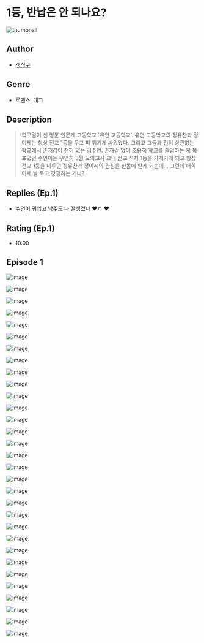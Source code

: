 # 1등, 반납은 안 되나요?
![thumbnail](https://image-comic.pstatic.net/user_contents_data/challenge_comic/2023/05/24/363527/upload_3834364498545828912_480x623.jpeg)

## Author
- [객식구](https://comic.naver.com/artistTitle?id=363527)

## Genre
- 로맨스, 개그

## Description
> 학구열이 센 명문 인문계 고등학교 '유연 고등학교'. 유연 고등학교의 정유찬과 정이제는 항상 전교 1등을 두고 피 튀기게 싸워왔다. 그리고 그들과 전혀 상관없는 학교에서 존재감이 전혀 없는 김수연. 존재감 없이 조용히 학교를 졸업하는 게 목표였던 수연이는 우연히 3월 모의고사 교내 전교 석차 1등을 가져가게 되고 항상 전교 1등을 다투던 정유찬과 정이제의 관심을 한몸에 받게 되는데... 그런데 너희 이제 날 두고 경쟁하는 거니?

## Replies (Ep.1)
- 수연이 귀엽고 남주도 다 잘생겼다 ♥ㅁ ♥

## Rating (Ep.1)
- 10.00

## Episode 1
![image](https://image-comic.pstatic.net/user_contents_data/challenge_comic/2023/05/24/363527/upload_4063426847657111601.jpeg)

![image](https://image-comic.pstatic.net/user_contents_data/challenge_comic/2023/05/24/363527/upload_3618704089625747769.jpeg)

![image](https://image-comic.pstatic.net/user_contents_data/challenge_comic/2023/05/24/363527/upload_4135538325633184567.jpeg)

![image](https://image-comic.pstatic.net/user_contents_data/challenge_comic/2023/05/24/363527/upload_3688509913189856612.jpeg)

![image](https://image-comic.pstatic.net/user_contents_data/challenge_comic/2023/05/24/363527/upload_7076615385979762998.jpeg)

![image](https://image-comic.pstatic.net/user_contents_data/challenge_comic/2023/05/24/363527/upload_7292235114550080099.jpeg)

![image](https://image-comic.pstatic.net/user_contents_data/challenge_comic/2023/05/24/363527/upload_3832626192979157300.jpeg)

![image](https://image-comic.pstatic.net/user_contents_data/challenge_comic/2023/05/24/363527/upload_3833460730103346739.jpeg)

![image](https://image-comic.pstatic.net/user_contents_data/challenge_comic/2023/05/24/363527/upload_3617628977754301793.jpeg)

![image](https://image-comic.pstatic.net/user_contents_data/challenge_comic/2023/05/24/363527/upload_3761462496858760498.jpeg)

![image](https://image-comic.pstatic.net/user_contents_data/challenge_comic/2023/05/24/363527/upload_3631649738843042612.jpeg)

![image](https://image-comic.pstatic.net/user_contents_data/challenge_comic/2023/05/24/363527/upload_3906645302872979767.jpeg)

![image](https://image-comic.pstatic.net/user_contents_data/challenge_comic/2023/05/24/363527/upload_3617904967185086258.jpeg)

![image](https://image-comic.pstatic.net/user_contents_data/challenge_comic/2023/05/24/363527/upload_7364566503290713956.jpeg)

![image](https://image-comic.pstatic.net/user_contents_data/challenge_comic/2023/05/24/363527/upload_7305746123013304930.jpeg)

![image](https://image-comic.pstatic.net/user_contents_data/challenge_comic/2023/05/24/363527/upload_3847535750299594801.jpeg)

![image](https://image-comic.pstatic.net/user_contents_data/challenge_comic/2023/05/24/363527/upload_7220788839645853542.jpeg)

![image](https://image-comic.pstatic.net/user_contents_data/challenge_comic/2023/05/24/363527/upload_7365749766814523702.jpeg)

![image](https://image-comic.pstatic.net/user_contents_data/challenge_comic/2023/05/24/363527/upload_7018077589532271460.jpeg)

![image](https://image-comic.pstatic.net/user_contents_data/challenge_comic/2023/05/24/363527/upload_3703420575846642017.jpeg)

![image](https://image-comic.pstatic.net/user_contents_data/challenge_comic/2023/05/24/363527/upload_3703146594849535286.jpeg)

![image](https://image-comic.pstatic.net/user_contents_data/challenge_comic/2023/05/24/363527/upload_7089570931439712312.jpeg)

![image](https://image-comic.pstatic.net/user_contents_data/challenge_comic/2023/05/24/363527/upload_4121412024316014904.jpeg)

![image](https://image-comic.pstatic.net/user_contents_data/challenge_comic/2023/05/24/363527/upload_7306300277004722534.jpeg)

![image](https://image-comic.pstatic.net/user_contents_data/challenge_comic/2023/05/24/363527/upload_7147274598775546167.jpeg)

![image](https://image-comic.pstatic.net/user_contents_data/challenge_comic/2023/05/24/363527/upload_4122027518896123952.jpeg)

![image](https://image-comic.pstatic.net/user_contents_data/challenge_comic/2023/05/24/363527/upload_3546639915744770101.jpeg)

![image](https://image-comic.pstatic.net/user_contents_data/challenge_comic/2023/05/24/363527/upload_3703197159401940326.jpeg)

![image](https://image-comic.pstatic.net/user_contents_data/challenge_comic/2023/05/24/363527/upload_7233733416497198136.jpeg)

![image](https://image-comic.pstatic.net/user_contents_data/challenge_comic/2023/05/24/363527/upload_7089904070558036272.jpeg)

![image](https://image-comic.pstatic.net/user_contents_data/challenge_comic/2023/05/24/363527/upload_7364573280762880869.jpeg)
